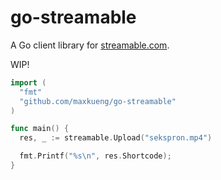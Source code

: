 go-streamable
=============

A Go client library for [streamable.com](https://streamable.com/).

WIP!

```go
import (
  "fmt"
  "github.com/maxkueng/go-streamable"
)

func main() {
  res, _ := streamable.Upload("sekspron.mp4")

  fmt.Printf("%s\n", res.Shortcode);
}
```

